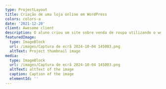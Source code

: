 ```yaml
---
type: ProjectLayout
title: Criação de uma loja online em WordPress
colors: colors-a
date: '2021-12-20'
client: Awesome client
description: O aluno criou um site sobre venda de roupa utilizando o wordpress
featuredImage:
  type: ImageBlock
  url: /images/Captura de ecrã 2024-10-04 145003.png
  altText: Project thumbnail image
media:
  type: ImageBlock
  url: /images/Captura de ecrã 2024-10-04 145003.png
  altText: altText of the image
  caption: Caption of the image
  elementId: ''
---
```

